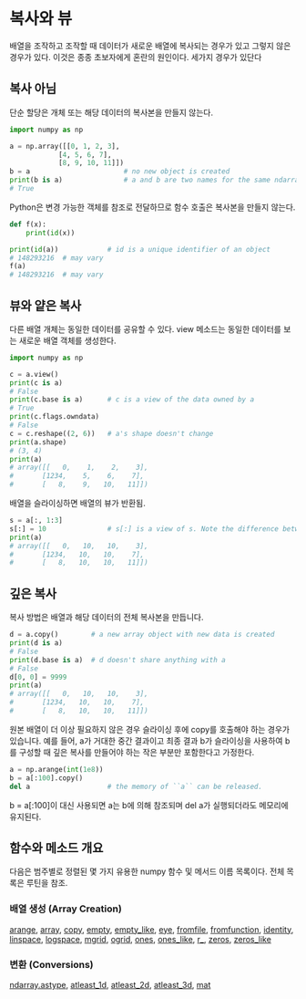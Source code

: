# <strong>복사와 뷰</strong>
배열을 조작하고 조작할 때 데이터가 새로운 배열에 복사되는 경우가 있고 그렇지 않은 경우가 있다. 이것은 종종 초보자에게 혼란의 원인이다. 세가지 경우가 있단다 

## <strong>복사 아님 </strong>
단순 할당은 개체 또는 해당 데이터의 복사본을 만들지 않는다. 

```python 
import numpy as np 

a = np.array([[0, 1, 2, 3],
			[4, 5, 6, 7],
			[8, 9, 10, 11]])
b = a						# no new object is created 
print(b is a)				# a and b are two names for the same ndarray object 
# True 
```
Python은 변경 가능한 객체를 참조로 전달하므로 함수 호출은 복사본을 만들지 않는다. 
```python
def f(x):
	print(id(x))

print(id(a))			# id is a unique identifier of an object 
# 148293216  # may vary
f(a)
# 148293216  # may vary
```
## <strong> 뷰와 얕은 복사</strong>
다른 배열 개체는 동일한 데이터를 공유할 수 있다. view  메소드는 동일한 데이터를 보는 새로운 배열 객체를 생성한다. 
```python
import numpy as np

c = a.view()
print(c is a)		
# False 
print(c.base is a)		# c is a view of the data owned by a
# True 
print(c.flags.owndata)
# False 
c = c.reshape((2, 6))	# a's shape doesn't change 
print(a.shape)
# (3, 4)
print(a)
# array([[   0,    1,    2,    3],
#       [1234,    5,    6,    7],
#       [   8,    9,   10,   11]])
```
배열을 슬라이싱하면 배열의 뷰가 반환됨. 
```python 
s = a[:, 1:3]
s[:] = 10				# s[:] is a view of s. Note the difference between s = 10 and s[:] = 10
print(a)
# array([[   0,   10,   10,    3],
#       [1234,   10,   10,    7],
#       [   8,   10,   10,   11]])
```
## <strong>깊은 복사</strong>
복사 방법은 배열과 해당 데이터의 전체 복사본을 만듭니다. 
```python
d = a.copy()		# a new array object with new data is created 
print(d is a)
# False 
print(d.base is a)	# d doesn't share anything with a 
# False 
d[0, 0] = 9999
print(a)
# array([[   0,   10,   10,    3],
#       [1234,   10,   10,    7],
#       [   8,   10,   10,   11]])
```
원본 배열이 더 이상 필요하지 않은 경우 슬라이싱 후에 copy를 호출해야 하는 경우가 있습니다. 예를 들어, a가 거대한 중간 결과이고 최종 결과 b가 슬라이싱을 사용하여 b를 구성할 때 깊은 복사를 만들어야 하는 작은 부분만 포함한다고 가정한다. 
```python
a = np.arange(int(1e8))
b = a[:100].copy()
del a 					# the memory of ``a`` can be released. 
```
b = a[:100]이 대신 사용되면 a는 b에 의해 참조되며 del a가 실행되더라도 메모리에 유지된다. 

## <strong> 함수와 메소드 개요</strong>
다음은 범주별로 정렬된 몇 가지 유용한 numpy 함수 및 메서드 이름 목록이다. 전체 목록은 루틴을 참조.

### 배열 생성 (Array Creation)
[arange](https://numpy.org/doc/stable/reference/generated/numpy.arange.html#numpy.arange), [array](https://numpy.org/doc/stable/reference/generated/numpy.array.html#numpy.array), [copy](https://numpy.org/doc/stable/reference/generated/numpy.copy.html#numpy.copy), [empty](https://numpy.org/doc/stable/reference/generated/numpy.empty.html#numpy.empty), [empty_like](https://numpy.org/doc/stable/reference/generated/numpy.empty_like.html#numpy.empty_like), [eye](https://numpy.org/doc/stable/reference/generated/numpy.eye.html#numpy.eye), [fromfile](https://numpy.org/doc/stable/reference/generated/numpy.fromfile.html#numpy.fromfile), [fromfunction](https://numpy.org/doc/stable/reference/generated/numpy.fromfunction.html#numpy.fromfunction), [identity](https://numpy.org/doc/stable/reference/generated/numpy.identity.html#numpy.identity), [linspace](https://numpy.org/doc/stable/reference/generated/numpy.linspace.html#numpy.linspace), [logspace](https://numpy.org/doc/stable/reference/generated/numpy.logspace.html#numpy.logspace), [mgrid](https://numpy.org/doc/stable/reference/generated/numpy.mgrid.html#numpy.mgrid), [ogrid](https://numpy.org/doc/stable/reference/generated/numpy.ogrid.html#numpy.ogrid), [ones](https://numpy.org/doc/stable/reference/generated/numpy.ones.html#numpy.ones), [ones_like](https://numpy.org/doc/stable/reference/generated/numpy.ones_like.html#numpy.ones_like), [r_](https://numpy.org/doc/stable/reference/generated/numpy.r_.html#numpy.r_), [zeros](https://numpy.org/doc/stable/reference/generated/numpy.zeros.html#numpy.zeros), [zeros_like](https://numpy.org/doc/stable/reference/generated/numpy.zeros_like.html#numpy.zeros_like)

### 변환 (Conversions)
[ndarray.astype](https://numpy.org/doc/stable/reference/generated/numpy.ndarray.astype.html#numpy.ndarray.astype), [atleast_1d](https://numpy.org/doc/stable/reference/generated/numpy.atleast_1d.html#numpy.atleast_1d), [atleast_2d](https://numpy.org/doc/stable/reference/generated/numpy.atleast_2d.html#numpy.atleast_2d), [atleast_3d](https://numpy.org/doc/stable/reference/generated/numpy.atleast_3d.html#numpy.atleast_3d), [mat](https://numpy.org/doc/stable/reference/generated/numpy.mat.html#numpy.mat)

